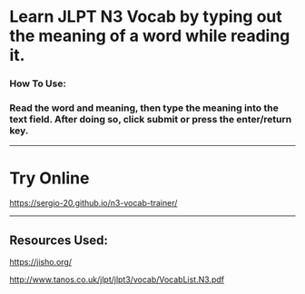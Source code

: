 # Learn JLPT N3 Vocab by typing out the meaning of a word while reading it.

### How To Use:

### Read the word and meaning, then type the meaning into the text field. After doing so, click submit or press the enter/return key.
___

# Try Online

https://sergio-20.github.io/n3-vocab-trainer/

___

## Resources Used:

https://jisho.org/

http://www.tanos.co.uk/jlpt/jlpt3/vocab/VocabList.N3.pdf
